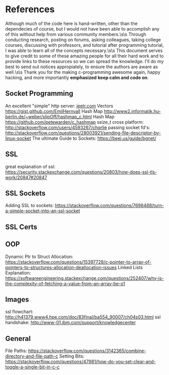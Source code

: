 # References
Although much of the code here is hand-written, other than the dependecies of course, but I would not have been able to accomplish any of this without help from various community members.\s\s
Through conducting research, posting on forums, asking colleagues, taking college courses, discussing with professors, and tutorial after programming tutorial, I was able to learn all of the concepts necessary.\s\s
This document serves to give credit to some of these amazing people for all their hard work and to provide links to these resources so we can spread the knowledge. I'll do my best to send out notices appropiately, to ensure the authors are aware as well.\s\s
Thank you for the making c-programming awesome again, happy hacking, and more importantly **emphasized** __keep calm and code on__.

## Socket Programming
An excellent "simple" http server: [jeetr.com](http://blog.abhijeetr.com/2010/04/very-simple-http-server-writen-in-c.html "jeetr.com")
Vectors https://gist.github.com/EmilHernvall
Hash Map http://www2.informatik.hu-berlin.de/~weber/slipOff/hashmap_c.html
Hash Map https://github.com/petewarden/c_hashmap
ssize_t cross platform: http://stackoverflow.com/users/4593267/chqrlie
passing socket fd's: http://stackoverflow.com/questions/28003921/sending-file-descriptor-by-linux-socket
The ultimate Guide to Sockets: https://beej.us/guide/bgnet/

## SSL
great explanation of ssl: https://security.stackexchange.com/questions/20803/how-does-ssl-tls-work/20847#20847

## SSL Sockets
Adding SSL to sockets: https://stackoverflow.com/questions/7698488/turn-a-simple-socket-into-an-ssl-socket

## SSL Certs


## OOP
Dynamic Ptr to Struct Allocation: https://stackoverflow.com/questions/15397728/c-pointer-to-array-of-pointers-to-structures-allocation-deallocation-issues
Linked Lists Explanation: https://softwareengineering.stackexchange.com/questions/252407/why-is-the-complexity-of-fetching-a-value-from-an-array-be-o1

## Images
ssl flowchart: http://h41379.www4.hpe.com/doc/83final/ba554_90007/ch04s03.html
ssl handshake: http://www-01.ibm.com/support/knowledgecenter

## General
File Paths: https://stackoverflow.com/questions/3142365/combine-directory-and-file-path-c
Setting Bits: https://stackoverflow.com/questions/47981/how-do-you-set-clear-and-toggle-a-single-bit-in-c-c
